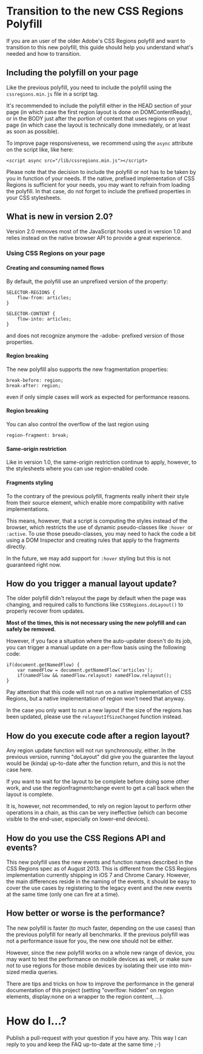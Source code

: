 Transition to the new CSS Regions Polyfill
===========================================
If you are an user of the older Adobe's CSS Regions polyfill and want to transition to this new polyfill, this guide should help you understand what's needed and how to transition.

## Including the polyfill on your page
Like the previous polyfill, you need to include the polyfill using the `cssregions.min.js` file in a script tag. 

It's recommended to include the polyfill either in the HEAD section of your page (in which case the first region layout is done on DOMContentReady), or in the BODY just after the portion of content that uses regions on your page (in which case the layout is technically done immediately, or at least as soon as possible).

To improve page responsiveness, we recommend using the `async` attribute on the script like, like here:

	<script async src="/lib/cssregions.min.js"></script>

Please note that the decision to include the polyfill or not has to be taken by you in function of your needs. If the native, prefixed implementation of CSS Regions is sufficient for your needs, you may want to refrain from loading the polyfill. In that case, do not forget to include the prefixed properties in your CSS stylesheets.

## What is new in version 2.0?
Version 2.0 removes most of the JavaScript hooks used in version 1.0 and relies instead on the native browser API to provide a great experience. 

### Using CSS Regions on your page

#### Creating and consuming named flows
By default, the polyfill use an unprefixed version of the property:

    SELECTOR-REGIONS {
    	flow-from: articles;
    }
    
    SELECTOR-CONTENT {
    	flow-into: articles;
    }
    
and does not recognize anymore the -adobe- prefixed version of those properties.
    
#### Region breaking
The new polyfill also supports the new fragmentation properties:

	break-before: region;
	break-after: region;

even if only simple cases will work as expected for performance reasons.

#### Region breaking
You can also control the overflow of the last region using

	region-fragment: break;

#### Same-origin restriction

Like in version 1.0, the same-origin restriction continue to apply, however, to the stylesheets where you can use region-enabled code.

#### Fragments styling
To the contrary of the previous polyfill, fragments really inherit their style from their source element, which enable more compatibility with native implementations.

This means, however, that a script is computing the styles instead of the browser, which restricts the use of dynamic pseudo-classes like `:hover `or `:active`. To use those pseudo-classes, you may need to hack the code a bit using a DOM Inspector and creating rules that apply to the fragments directly.

In the future, we may add support for `:hover` styling but this is not guaranteed right now.

## How do you trigger a manual layout update?
The older polyfill didn't relayout the page by default when the page was changing, and required calls to functions like `CSSRegions.doLayout()` to properly recover from updates. 

**Most of the times, this is not necessary using the new polyfill and can safely be removed.**

However, if you face a situation where the auto-updater doesn't do its job, you can trigger a manual update on a per-flow basis using the following code:

    if(document.getNamedFlow) {
    	var namedFlow = document.getNamedFlow('articles');
    	if(namedFlow && namedFlow.relayout) namedFlow.relayout();
    }

Pay attention that this code will not run on a native implementation of CSS Regions, but a native implementation of region won't need that anyway.

In the case you only want to run a new layout if the size of the regions has been updated, please use the `relayoutIfSizeChanged` function instead.

## How do you execute code after a region layout?

Any region update function will not run synchronously, either. In the previous version, running "doLayout" did give you the guarantee the layout would be (kinda) up-to-date after the function return, and this is not the case here.

If you want to wait for the layout to be complete before doing some other work, and use the regionfragmentchange event to get a call back when the layout is complete.

It is, however, not recommended, to rely on region layout to perform other operations in a chain, as this can be very ineffective (which can become visible to the end-user, especially on lower-end devices).

## How do you use the CSS Regions API and events?
This new polyfill uses the new events and function names described in the CSS Regions spec as of August 2013. This is different from the CSS Regions implementation currently shipping in iOS 7 and Chrome Canary. However, the main differences reside in the naming of the events, it should be easy to cover the use cases by registering to the legacy event and the new events at the same time (only one can fire at a time).

## How better or worse is the performance?
The new polyfill is faster (to much faster, depending on the use cases) than the previous polyfill for nearly all benchmarks. If the previous polyfill was not a performance issue for you, the new one should not be either.

However, since the new polyfill works on a whole new range of device, you may want to test the performance on mobile devices as well, or make sure not to use regions for those mobile devices by isolating their use into min-sized media queries.

There are tips and tricks on how to improve the performance in the general documentation of this project (setting "overlfow: hidden" on region elements, display:none on a wrapper to the region content, …).

# How do I…?
Publish a pull-request with your question if you have any. This way I can reply to you and keep the FAQ up-to-date at the same time ;-)
